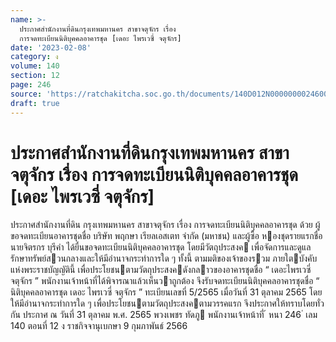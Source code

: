 ```yaml
---
name: >-
  ประกาศสำนักงานที่ดินกรุงเทพมหานคร สาขาจตุจักร เรื่อง
  การจดทะเบียนนิติบุคคลอาคารชุด [เดอะ ไพรเวซี่ จตุจักร]
date: '2023-02-08'
category: ง
volume: 140
section: 12
page: 246
source: 'https://ratchakitcha.soc.go.th/documents/140D012N0000000024600.pdf'
draft: true
---
```


# ประกาศสำนักงานที่ดินกรุงเทพมหานคร สาขาจตุจักร เรื่อง การจดทะเบียนนิติบุคคลอาคารชุด [เดอะ ไพรเวซี่ จตุจักร]

ประกาศสํานักงานที่ดิน กรุงเทพมหานคร สาขาจตุจักร เรื่อง การจดทะเบียนนิติบุคคลอาคารชุด ด้วย ผู้ขอจดทะเบียนอาคารชุดชื่อ บริษัท พฤกษา เรียลเอสเตท จํากัด (มหาชน) และผู้ซื้อ หองชุดรายแรกชื่อ นายจิตรกร บุรีคํา ได้ยื่นขอจดทะเบียนนิติบุคคลอาคารชุด โดยมีวัตถุประสงค เพื่อจัดการและดูแลรักษาทรัพย์สวนกลางและให้มีอํานาจกระทําการใด ๆ ทั้งนี้ ตามมติของเจ้าของรวม ภายใตบังคับแห่งพระราชบัญญัตินี้ เพื่อประโยชนตามวัตถุประสงคดังกลาวของอาคารชุดชื่อ “ เดอะไพรเวซี่ จตุจักร ” พนักงานเจ้าหน้าที่ได้พิจารณาแล้วเห็นวาถูกต้อง จึงรับจดทะเบียนนิติบุคคลอาคารชุดชื่อ “ นิติบุคคลอาคารชุด เดอะ ไพรเวซี่ จตุจักร ” ทะเบียนเลขที่ 5/2565 เมื่อวันที่ 31 ตุลาคม 2565 โดยให้มีอํานาจกระทําการใด ๆ เพื่อประโยชนตามวัตถุประสงคตามวรรคแรก จึงประกาศให้ทราบโดยทั่วกัน ประกาศ ณ วันที่ 31 ตุลาคม พ.ศ. 2565 พวงเพชร ทัดภู พนักงานเจ้าหน้าที่ ้ หนา 246 ่ เลม 140 ตอนที่ 12 ง ราชกิจจานุเบกษา 9 กุมภาพันธ์ 2566

